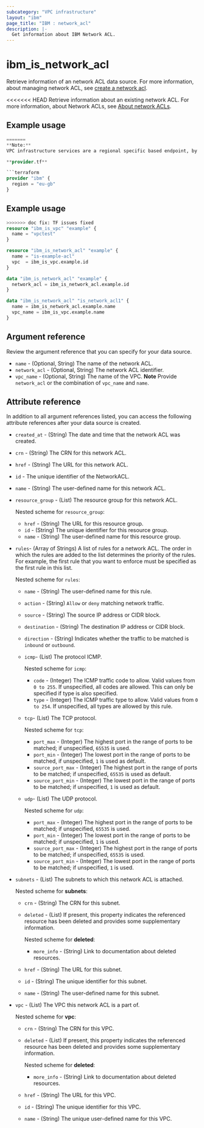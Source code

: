```yaml
---
subcategory: "VPC infrastructure"
layout: "ibm"
page_title: "IBM : network_acl"
description: |-
  Get information about IBM Network ACL.
---
```


# ibm_is_network_acl
Retrieve information of an network ACL data source. For more information, about managing network ACL, see [create a network acl](hhttps://cloud.ibm.com/docs/vpc?topic=vpc-acl-create-ui&interface=ui).

<<<<<<< HEAD
Retrieve information about an existing network ACL. For more information, about Network ACLs, see [About network ACLs](https://cloud.ibm.com/docs/vpc?topic=vpc-using-acls).

## Example usage

```terraform
=======
**Note:** 
VPC infrastructure services are a regional specific based endpoint, by default targets to `us-south`. Please make sure to target right region in the provider block as shown in the `provider.tf` file, if VPC service is created in region other than `us-south`.

**provider.tf**

```terraform
provider "ibm" {
  region = "eu-gb"
}
```

## Example usage

```terraform
>>>>>>> doc fix: TF issues fixed
resource "ibm_is_vpc" "example" {
  name = "vpctest"
}

resource "ibm_is_network_acl" "example" {
  name = "is-example-acl"
  vpc  = ibm_is_vpc.example.id
}  

data "ibm_is_network_acl" "example" {
  network_acl = ibm_is_network_acl.example.id
}

data "ibm_is_network_acl" "is_network_acl1" {
  name = ibm_is_network_acl.example.name
  vpc_name = ibm_is_vpc.example.name
}
```

## Argument reference

Review the argument reference that you can specify for your data source.

- `name` - (Optional, String) The name of the network ACL.
- `network_acl` - (Optional, String) The network ACL identifier.
- `vpc_name` - (Optional, String) The name of the VPC.
  **Note** Provide `network_acl` or the combination of `vpc_name` and `name`.

## Attribute reference

In addition to all argument references listed, you can access the following attribute references after your data source is created.

- `created_at` - (String) The date and time that the network ACL was created.
- `crn` - (String) The CRN for this network ACL.
- `href` - (String) The URL for this network ACL.
- `id` - The unique identifier of the NetworkACL.
- `name` - (String) The user-defined name for this network ACL.
- `resource_group` - (List) The resource group for this network ACL.

  Nested scheme for `resource_group`:
	- `href` - (String) The URL for this resource group.
	- `id` - (String) The unique identifier for this resource group.
	- `name` - (String) The user-defined name for this resource group.
- `rules`- (Array of Strings) A list of rules for a network ACL. The order in which the rules are added to the list determines the priority of the rules. For example, the first rule that you want to enforce must be specified as the first rule in this list.

  Nested scheme for `rules`:
  - `name` - (String) The user-defined name for this rule.
  - `action` - (String)  `Allow` or `deny` matching network traffic.
  - `source` - (String) The source IP address or CIDR block.
  - `destination` - (String) The destination IP address or CIDR block.
  - `direction` - (String) Indicates whether the traffic to be matched is `inbound` or `outbound`.
  - `icmp`- (List) The protocol ICMP.

    Nested scheme for `icmp`:
    - `code` - (Integer) The ICMP traffic code to allow. Valid values from `0 to 255`. If unspecified, all codes are allowed. This can only be specified if type is also specified.
    - `type` - (Integer) The ICMP traffic type to allow. Valid values from `0 to 254`. If unspecified, all types are allowed by this rule.
  - `tcp`- (List) The TCP protocol.

    Nested scheme for `tcp`:
    - `port_max` - (Integer) The highest port in the range of ports to be matched; if unspecified, `65535` is used.
    - `port_min` - (Integer) The lowest port in the range of ports to be matched, if unspecified, `1` is used as default.
    - `source_port_max` - (Integer) The highest port in the range of ports to be matched; if unspecified, `65535` is used as default.
    - `source_port_min` - (Integer) The lowest port in the range of ports to be matched; if unspecified, `1` is used as default.
  - `udp`- (List) The UDP protocol.

    Nested scheme for `udp`:
    - `port_max` - (Integer) The highest port in the range of ports to be matched; if unspecified, `65535` is used.
    - `port_min` - (Integer) The lowest port in the range of ports to be matched; if unspecified, `1` is used.
    - `source_port_max` - (Integer) The highest port in the range of ports to be matched; if unspecified, `65535` is used.
    - `source_port_min` - (Integer) The lowest port in the range of ports to be matched; if unspecified, `1` is used.
- `subnets` - (List) The subnets to which this network ACL is attached.

  Nested scheme for **subnets**:
	- `crn` - (String) The CRN for this subnet.
	- `deleted` - (List) If present, this property indicates the referenced resource has been deleted and provides some supplementary information.

	  Nested scheme for **deleted**:
		- `more_info` - (String) Link to documentation about deleted resources.

	- `href` - (String) The URL for this subnet.
	- `id` - (String) The unique identifier for this subnet.
	- `name` - (String) The user-defined name for this subnet.
- `vpc` - (List) The VPC this network ACL is a part of.

  Nested scheme for **vpc**:
	- `crn` - (String) The CRN for this VPC.
	- `deleted` - (List) If present, this property indicates the referenced resource has been deleted and provides some supplementary information.

	  Nested scheme for **deleted**:
		- `more_info` - (String) Link to documentation about deleted resources.

	- `href` - (String) The URL for this VPC.
	- `id` - (String) The unique identifier for this VPC.
	- `name` - (String) The unique user-defined name for this VPC.

